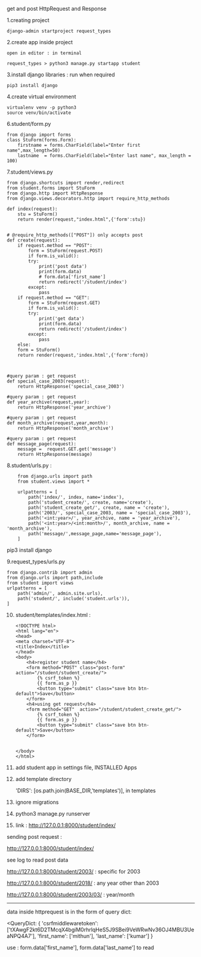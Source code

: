 get and post HttpRequest
and 
Response



1.creating project

    django-admin startproject request_types
	    

2.create app inside project

    open in editor : in terminal 
	
    request_types > python3 manage.py startapp student

3.install django libraries : run when required

    pip3 install django

4.create virtual environment

    virtualenv venv -p python3
    source venv/bin/activate


6.student/form.py

    from django import forms  
    class StuForm(forms.Form):  
        firstname = forms.CharField(label="Enter first name",max_length=50)  
        lastname  = forms.CharField(label="Enter last name", max_length = 100)  


7.student/views.py

	from django.shortcuts import render,redirect  
	from student.forms import StuForm  
	from django.http import HttpResponse  
	from django.views.decorators.http import require_http_methods  

	def index(request):  
	    stu = StuForm()  
	    return render(request,"index.html",{'form':stu})


	# @require_http_methods(["POST"]) only accepts post 
	def create(request):
	    if request.method == "POST":  
		    form = StuForm(request.POST)  
		    if form.is_valid():  
			try:  
			    print('post data')
			    print(form.data)
			    # form.data['first_name']
			    return redirect('/student/index')
			except:  
			    pass      
	    if request.method == "GET":  
		    form = StuForm(request.GET)  
		    if form.is_valid():  
			try:  
			    print('get data')
			    print(form.data)  
			    return redirect('/student/index')
			except:  
			    pass  
	    else:  
		form = StuForm()  
		return render(request,'index.html',{'form':form})



	#query param : get request
	def special_case_2003(request):
	    return HttpResponse('special_case_2003')

	#query param : get request
	def year_archive(request,year):
	    return HttpResponse('year_archive')

	#query param : get request
	def month_archive(request,year,month):
	    return HttpResponse('month_archive')

	#query param : get request
	def message_page(request):
	    message =  request.GET.get('message')
	    return HttpResponse(message)


8.student/urls.py :

		from django.urls import path
		from student.views import *

		urlpatterns = [
		    path('index/', index, name='index'),
		    path('student_create/', create, name='create'),
		    path('student_create_get/', create, name = 'create'),
		    path('2003/', special_case_2003, name = 'special_case_2003'),
		    path('<int:year>/', year_archive, name = 'year_archive'),
		    path('<int:year>/<int:month>/', month_archive, name = 'month_archive'),
		    path('message/',message_page,name='message_page'),
		]    

pip3 install django


9.request_types/urls.py

    from django.contrib import admin
    from django.urls import path,include
    from student import views
    urlpatterns = [
        path('admin/', admin.site.urls),
        path('student/', include('student.urls')),
    ]

10. student/templates/index.html :

		<!DOCTYPE html>  
		<html lang="en">  
		<head>  
		<meta charset="UTF-8">  
		<title>Index</title>  
		</head>  
		<body>  
			<h4>register student name</h4>
			<form method="POST" class="post-form" action="/student/student_create/">  
			    {% csrf_token %}  
			    {{ form.as_p }}  
			    <button type="submit" class="save btn btn-default">Save</button>  
			</form>  
			<h4>using get request</h4>
			<form method="GET"  action="/student/student_create_get/">  
			    {% csrf_token %}  
			    {{ form.as_p }}  
			    <button type="submit" class="save btn btn-default">Save</button>  
			</form>  


		</body>  
		</html>

10. add student app in settings file, INSTALLED Apps


11. add template directory

    'DIRS': [os.path.join(BASE_DIR,'templates')], in templates


12. ignore migrations


13. python3 manage.py runserver

14. link : http://127.0.0.1:8000/student/index/

	

sending post request : 

http://127.0.0.1:8000/student/index/

see log to read post data





http://127.0.0.1:8000/student/2003/  : specific for 2003

http://127.0.0.1:8000/student/2018/ : any year other than 2003

http://127.0.0.1:8000/student/2003/03/ : year/month 



-------------------------------------------------------------------------

data inside httprequest is in the form of query dict:

<QueryDict: 
	{
		'csrfmiddlewaretoken': ['tXAwgF2kt6D2TMcqX4bgiM0rhrlqHeS5J9SBei9VeWRwNv36OJ4MBU3UeaNPQ4A7'], 
		'first_name': ['mithun'], 
		'last_name': ['kumar']
	}
> 

use :  form.data['first_name'], form.data['last_name'] to read

